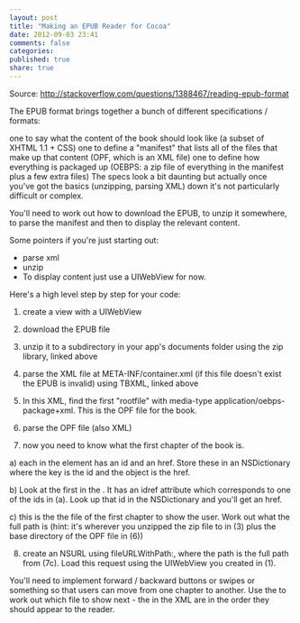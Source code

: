 ```yaml
---
layout: post
title: "Making an EPUB Reader for Cocoa"
date: 2012-09-03 23:41
comments: false
categories: 
published: true
share: true
---
```


Source: http://stackoverflow.com/questions/1388467/reading-epub-format

The EPUB format brings together a bunch of different specifications / formats:

one to say what the content of the book should look like (a subset of XHTML 1.1 + CSS)
one to define a "manifest" that lists all of the files that make up that content (OPF, which is an XML file)
one to define how everything is packaged up (OEBPS: a zip file of everything in the manifest plus a few extra files)
The specs look a bit daunting but actually once you've got the basics (unzipping, parsing XML) down it's not particularly difficult or complex.

You'll need to work out how to download the EPUB, to unzip it somewhere, to parse the manifest and then to display the relevant content.

Some pointers if you're just starting out:

* parse xml
* unzip
* To display content just use a UIWebView for now.

Here's a high level step by step for your code:

1) create a view with a UIWebView

2) download the EPUB file

3) unzip it to a subdirectory in your app's documents folder using the zip library, linked above

4) parse the XML file at META-INF/container.xml (if this file doesn't exist the EPUB is invalid) using TBXML, linked above

5) In this XML, find the first "rootfile" with media-type application/oebps-package+xml. This is the OPF file for the book.

6) parse the OPF file (also XML)

7) now you need to know what the first chapter of the book is.

a) each <item> in the <manifest> element has an id and an href. Store these in an NSDictionary where the key is the id and the object is the href.

b) Look at the first <itemref> in the <spine>. It has an idref attribute which corresponds to one of the ids in (a). Look up that id in the NSDictionary and you'll get an href.

c) this is the the file of the first chapter to show the user. Work out what the full path is (hint: it's wherever you unzipped the zip file to in (3) plus the base directory of the OPF file in (6))

8) create an NSURL using fileURLWithPath:, where the path is the full path from (7c). Load this request using the UIWebView you created in (1).

You'll need to implement forward / backward buttons or swipes or something so that users can move from one chapter to another. Use the <spine> to work out which file to show next - the <itemrefs> in the XML are in the order they should appear to the reader.